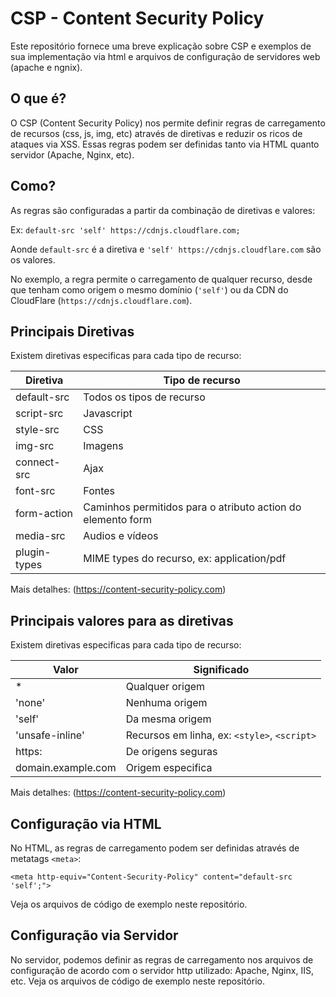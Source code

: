# CSP - Content Security Policy
Este repositório fornece uma breve explicação sobre CSP e exemplos de sua implementação via html e arquivos de configuração de servidores web (apache e ngnix).


## O que é?
O CSP (Content Security Policy) nos permite definir regras de carregamento de recursos (css, js, img, etc) através de diretivas e reduzir os ricos de ataques via XSS. Essas regras podem ser definidas tanto via HTML quanto servidor (Apache, Nginx, etc).

## Como?
As regras são configuradas a partir da combinação de diretivas e valores:

Ex: `default-src 'self' https://cdnjs.cloudflare.com;`

Aonde `default-src` é a diretiva e `'self' https://cdnjs.cloudflare.com` são os valores.

No exemplo, a regra permite o carregamento de qualquer recurso, desde que tenham como origem o mesmo domínio (`'self'`) ou da CDN do CloudFlare (`https://cdnjs.cloudflare.com`).

## Principais Diretivas
Existem diretivas especificas para cada tipo de recurso:

| Diretiva | Tipo de recurso |
|----------|-----------------|
| default-src | Todos os tipos de recurso |
| script-src | Javascript |
| style-src | CSS |
| img-src | Imagens |
| connect-src | Ajax |
| font-src | Fontes |
| form-action | Caminhos permitidos para o atributo action do elemento form |
| media-src | Audios e vídeos |
| plugin-types | MIME types do recurso, ex: application/pdf |

Mais detalhes: (https://content-security-policy.com)

## Principais valores para as diretivas
Existem diretivas especificas para cada tipo de recurso:

| Valor | Significado |
|-------|-------------|
| * | Qualquer origem |
| 'none' | Nenhuma origem |
| 'self' | Da mesma origem |
| 'unsafe-inline' | Recursos em linha, ex: `<style>`, `<script>` |
| https: | De origens seguras  |
| domain.example.com | Origem especifica |
  
Mais detalhes: (https://content-security-policy.com)


## Configuração via HTML
No HTML, as regras de carregamento podem ser definidas através de metatags `<meta>`:

`<meta http-equiv="Content-Security-Policy" content="default-src 'self';">`

Veja os arquivos de código de exemplo neste repositório.


## Configuração via Servidor
No servidor, podemos definir as regras de carregamento nos arquivos de configuração de acordo com o servidor http utilizado: Apache, Nginx, IIS, etc. Veja os arquivos de código de exemplo neste repositório. 
